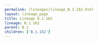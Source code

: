 ```yaml
---
permalink: /lineages/lineage_B.1.162.html
layout: lineage_page
title: Lineage B.1.162
lineage: B.1.162
parent: B.1
children: ['B.1.162']
---
```

